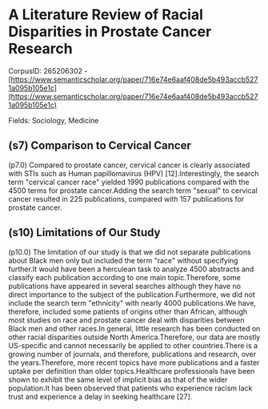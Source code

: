 # A Literature Review of Racial Disparities in Prostate Cancer Research

CorpusID: 265206302 - [https://www.semanticscholar.org/paper/716e74e6aaf408de5b493accb5271a095b105e1c](https://www.semanticscholar.org/paper/716e74e6aaf408de5b493accb5271a095b105e1c)

Fields: Sociology, Medicine

## (s7) Comparison to Cervical Cancer
(p7.0) Compared to prostate cancer, cervical cancer is clearly associated with STIs such as Human papillomavirus (HPV) [12].Interestingly, the search term "cervical cancer race" yielded 1990 publications compared with the 4500 terms for prostate cancer.Adding the search term "sexual" to cervical cancer resulted in 225 publications, compared with 157 publications for prostate cancer.
## (s10) Limitations of Our Study
(p10.0) The limitation of our study is that we did not separate publications about Black men only but included the term "race" without specifying further.It would have been a herculean task to analyze 4500 abstracts and classify each publication according to one main topic.Therefore, some publications have appeared in several searches although they have no direct importance to the subject of the publication.Furthermore, we did not include the search term "ethnicity" with nearly 4000 publications.We have, therefore, included some patients of origins other than African, although most studies on race and prostate cancer deal with disparities between Black men and other races.In general, little research has been conducted on other racial disparities outside North America.Therefore, our data are mostly US-specific and cannot necessarily be applied to other countries.There is a growing number of journals, and therefore, publications and research, over the years.Therefore, more recent topics have more publications and a faster uptake per definition than older topics.Healthcare professionals have been shown to exhibit the same level of implicit bias as that of the wider population.It has been observed that patients who experience racism lack trust and experience a delay in seeking healthcare [27].
